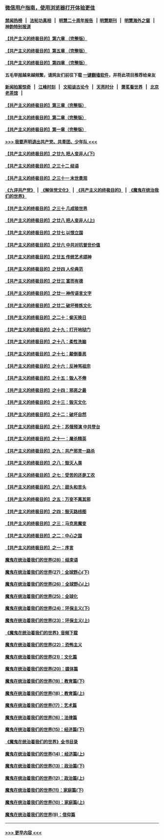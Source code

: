 ### [微信用户指南，使用浏览器打开体验更佳](https://github.com/gfw-breaker/banned-news1/blob/master/indexes/wechat-guide.md?t=0)
#### [禁闻热榜](热点新闻.md?t=0)  &nbsp;&nbsp;|&nbsp;&nbsp; [法轮功真相](https://github.com/gfw-breaker/truth/blob/master/README.md?t=0) &nbsp;&nbsp;|&nbsp;&nbsp; [明慧二十周年报告](https://github.com/gfw-breaker/mh-reports/blob/master/README.md?t=0) &nbsp;&nbsp;|&nbsp;&nbsp;[明慧期刊](https://github.com/gfw-breaker/mh-qikan) &nbsp;&nbsp;|&nbsp;&nbsp; [明慧海外之窗](https://github.com/gfw-breaker/mh-news/blob/master/README.md?t=0) &nbsp;&nbsp;|&nbsp;&nbsp; [神韵特别报道](https://github.com/gfw-breaker/mh-news/blob/master/shenyun.md?t=0)
#### [【共产主义的终极目的】第六章 （完整版）](../pages/nsc422/n11428913.md?t=02080302) 
#### [【共产主义的终极目的】第五章 （完整版）](../pages/nsc422/n11428912.md?t=02080302) 
#### [【共产主义的终极目的】第四章 （完整版）](../pages/nsc422/n11428907.md?t=02080302) 
#### 五毛举报越来越频繁，请网友们前往下载 [一键翻墙软件](https://github.com/gfw-breaker/ssr-accounts)，并将此项目推荐给亲友
#### [新闻拍案惊奇](https://github.com/gfw-breaker/banned-news1/blob/master/pages/link4.md) &nbsp;&nbsp;|&nbsp;&nbsp; [江峰时刻](https://github.com/gfw-breaker/banned-news1/blob/master/pages/link4.md) &nbsp;&nbsp;|&nbsp;&nbsp; [文昭谈古论今](https://github.com/gfw-breaker/banned-news1/blob/master/pages/link4.md) &nbsp;&nbsp;|&nbsp;&nbsp; [天亮时分](https://github.com/gfw-breaker/banned-news1/blob/master/pages/link4.md) &nbsp;&nbsp;|&nbsp;&nbsp; [萧茗看世界](https://github.com/gfw-breaker/banned-news1/blob/master/pages/link4.md) &nbsp;&nbsp;|&nbsp;&nbsp; [北京老茶馆](https://github.com/gfw-breaker/banned-news1/blob/master/pages/link4.md) &nbsp;&nbsp;|&nbsp;&nbsp; 
#### [【共产主义的终极目的】第三章（完整版）](../pages/nsc422/n11428848.md?t=02080302) 
#### [【共产主义的终极目的】第二章（完整版）](../pages/nsc422/n11428831.md?t=02080302) 
#### [【共产主义的终极目的】第一章（完整版）](../pages/nsc422/n11417651.md?t=02080302) 
#### [>>> 我要声明退出共产党、共青团、少年队 <<<](https://github.com/begood0513/goodnews/blob/master/quit/letter.md) 
#### [【共产主义的终极目的】之廿九 把人变非人(下)](../pages/nsc422/n11344140.md?t=02080302) 
#### [【共产主义的终极目的】之三十二 结语](../pages/nsc422/n11360535.md?t=02080302) 
#### [【共产主义的终极目的】之三十一 末世景观](../pages/nsc422/n11351129.md?t=02080302) 
#### [《九评共产党》](https://github.com/begood0513/9ping.md/blob/master/README.md) &nbsp;|&nbsp; [《解体党文化》](../../../../jtdwh.md/blob/master/README.md)  &nbsp;|&nbsp; [《共产主义的终极目的》](../../../../gczydzjmd.md/blob/master/README.md) &nbsp;|&nbsp; [《魔鬼在统治我们的世界》](../../../../mgztzwmdsj.md/blob/master/README.md) 
#### [【共产主义的终极目的】之三十 几成狼世界](../pages/nsc422/n11348280.md?t=02080302) 
#### [【共产主义的终极目的】之廿八 把人变非人(上)](../pages/nsc422/n11340492.md?t=02080302) 
#### [【共产主义的终极目的】之廿七 以恨立国](../pages/nsc422/n11336944.md?t=02080302) 
#### [【共产主义的终极目的】之廿六 中共对抗普世价值](../pages/nsc422/n11324785.md?t=02080302) 
#### [【共产主义的终极目的】之廿五 传统艺术颂神](../pages/nsc422/n11296396.md?t=02080302) 
#### [【共产主义的终极目的】之廿四 人伦典范](../pages/nsc422/n11296397.md?t=02080302) 
#### [【共产主义的终极目的】之廿三 富而有德](../pages/nsc422/n11283598.md?t=02080302) 
#### [【共产主义的终极目的】之廿一 神传语言文字](../pages/nsc422/n11263265.md?t=02080302) 
#### [【共产主义的终极目的】之廿二 破坏修炼文化](../pages/nsc422/n11245728.md?t=02080302) 
#### [【共产主义的终极目的】之二十：偷天换日](../pages/nsc422/n11238846.md?t=02080302) 
#### [【共产主义的终极目的】之十九：打开地狱门](../pages/nsc422/n11206376.md?t=02080302) 
#### [【共产主义的终极目的】之十八：柔性洗脑](../pages/nsc422/n11199994.md?t=02080302) 
#### [【共产主义的终极目的】之十七：颠倒善恶](../pages/nsc422/n11179782.md?t=02080302) 
#### [【共产主义的终极目的】之十六：反神骂祖宗](../pages/nsc422/n11166798.md?t=02080302) 
#### [【共产主义的终极目的】之十五：毁人不倦](../pages/nsc422/n11166792.md?t=02080302) 
#### [【共产主义的终极目的】之十四：邪恶之最](../pages/nsc422/n11150249.md?t=02080302) 
#### [【共产主义的终极目的】之十三：毁灭文化](../pages/nsc422/n11135227.md?t=02080302) 
#### [【共产主义的终极目的】之十二：破坏自然](../pages/nsc422/n11135214.md?t=02080302) 
#### [【共产主义的终极目的】之十：苏俄预演 中共登台](../pages/nsc422/n11118424.md?t=02080302) 
#### [【共产主义的终极目的】之十一：屠杀精英](../pages/nsc422/n11118442.md?t=02080302) 
#### [【共产主义的终极目的】之九：共产邪灵一路杀](../pages/nsc422/n11114139.md?t=02080302) 
#### [【共产主义的终极目的】之八：毁灭人类](../pages/nsc422/n11108503.md?t=02080302) 
#### [【共产主义的终极目的】之七：受苦的还是工农](../pages/nsc422/n11101809.md?t=02080302) 
#### [【共产主义的终极目的】之六：甜头和苦头](../pages/nsc422/n11096971.md?t=02080302) 
#### [【共产主义的终极目的】之五：万变不离其邪](../pages/nsc422/n11091285.md?t=02080302) 
#### [【共产主义的终极目的】之四：毁灭路线图](../pages/nsc422/n11086284.md?t=02080302) 
#### [【共产主义的终极目的】之三：马克思魔变](../pages/nsc422/n11061941.md?t=02080302) 
#### [【共产主义的终极目的】之二：中心之国](../pages/nsc422/n11047728.md?t=02080302) 
#### [【共产主义的终极目的】之一：序言](../pages/nsc422/n11086077.md?t=02080302) 
#### [魔鬼在统治着我们的世界(28)：结束语](../pages/nsc422/n10936246.md?t=02080302) 
#### [魔鬼在统治着我们的世界(27)：全球野心(下)](../pages/nsc422/n10928319.md?t=02080302) 
#### [魔鬼在统治着我们的世界(26)：全球野心(上)](../pages/nsc422/n10900318.md?t=02080302) 
#### [魔鬼在统治着我们的世界(25)：全球化](../pages/nsc422/n10788205.md?t=02080302) 
#### [魔鬼在统治着我们的世界(24)：环保主义(下)](../pages/nsc422/n10695307.md?t=02080302) 
#### [魔鬼在统治着我们的世界(23)：环保主义(上)](../pages/nsc422/n10688613.md?t=02080302) 
#### [《魔鬼在统治着我们的世界》音频下载](../pages/nsc422/n10635553.md?t=02080302) 
#### [魔鬼在统治着我们的世界(22)：恐怖主义](../pages/nsc422/n10614727.md?t=02080302) 
#### [魔鬼在统治着我们的世界(21)：文化篇](../pages/nsc422/n10597706.md?t=02080302) 
#### [魔鬼在统治着我们的世界(20)：媒体篇](../pages/nsc422/n10586579.md?t=02080302) 
#### [魔鬼在统治着我们的世界(19)：教育篇(下)](../pages/nsc422/n10564808.md?t=02080302) 
#### [魔鬼在统治着我们的世界(18)：教育篇(上)](../pages/nsc422/n10526970.md?t=02080302) 
#### [魔鬼在统治着我们的世界(17)：艺术篇](../pages/nsc422/n10499093.md?t=02080302) 
#### [魔鬼在统治着我们的世界(16)：法律篇](../pages/nsc422/n10485969.md?t=02080302) 
#### [魔鬼在统治着我们的世界(15)：经济篇(下)](../pages/nsc422/n10469975.md?t=02080302) 
#### [《魔鬼在统治着我们的世界》全书目录](../pages/nsc422/n10464261.md?t=02080302) 
#### [魔鬼在统治着我们的世界(14)：经济篇(上)](../pages/nsc422/n10457370.md?t=02080302) 
#### [魔鬼在统治着我们的世界(13)：政治篇(下)](../pages/nsc422/n10448270.md?t=02080302) 
#### [魔鬼在统治着我们的世界(12)：政治篇(上)](../pages/nsc422/n10444576.md?t=02080302) 
#### [魔鬼在统治着我们的世界(11)：家庭篇(下)](../pages/nsc422/n10440961.md?t=02080302) 
#### [魔鬼在统治着我们的世界(10)：家庭篇(上)](../pages/nsc422/n10435448.md?t=02080302) 
#### [魔鬼在统治着我们的世界(9)：信仰篇](../pages/nsc422/n10432159.md?t=02080302) 

----
#### [ >>> 更早内容 <<< ](../indexes/nsc422-earlier.md)
